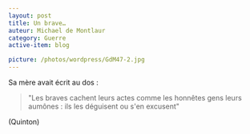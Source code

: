```yaml
---
layout: post
title: Un brave…
auteur: Michael de Montlaur
category: Guerre
active-item: blog

picture: /photos/wordpress/GdM47-2.jpg
---
```

Sa mère avait écrit au dos :
> "Les braves cachent leurs actes comme les honnêtes gens leurs aumônes : ils les déguisent ou s'en excusent"
>
(Quinton)
